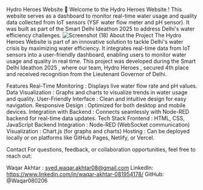 Hydro Heroes Website 🌊
Welcome to the Hydro Heroes Website ! This website serves as a dashboard to monitor real-time water usage and quality data collected from IoT sensors (YSF water flow meter and pH sensor). It was built as part of the Smart Delhi Ideathon 2025 to address Delhi's water efficiency challenges.
![Screenshot (18)](https://github.com/user-attachments/assets/cbc721cf-fba6-4990-a539-e846b0880a54)
About the Project
The Hydro Heroes Website is part of an innovative solution to tackle Delhi's water crisis by maximizing water efficiency. It integrates real-time data from IoT sensors into a user-friendly dashboard, enabling users to monitor water usage and quality in real time.
This project was developed during the Smart Delhi Ideathon 2025 , where our team, Hydro Heroes , secured 4th place and received recognition from the Lieutenant Governor of Delhi.

Features
Real-Time Monitoring : Displays live water flow rate and pH values.
Data Visualization : Graphs and charts to visualize trends in water usage and quality.
User-Friendly Interface : Clean and intuitive design for easy navigation.
Responsive Design : Optimized for both desktop and mobile devices.
Integration with Backend : Connects seamlessly with Node-RED backend for real-time data updates.
Tech Stack
Frontend : HTML, CSS, JavaScript
Backend Integration : Node-RED (WebSocket communication)
Visualization : Chart.js (for graphs and charts)
Hosting : Can be deployed locally or on platforms like GitHub Pages, Netlify, or Vercel.

Contact
For questions, feedback, or collaboration opportunities, feel free to reach out:

Waqar Akhtar : syed.waqar.akhtar08@gmail.com
LinkedIn: https://www.linkedin.com/in/waqar-akhtar-081954178/
GitHub: @Waqar080206
